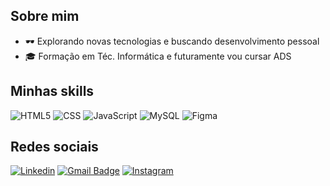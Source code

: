 


## Sobre mim

- 🕶️ Explorando novas tecnologias e buscando desenvolvimento pessoal
- 🎓 Formação em Téc. Informática e futuramente vou cursar ADS

## Minhas skills

![HTML5](https://img.shields.io/badge/-HTML5-333333?style=flat&logo=HTML5)
![CSS](https://img.shields.io/badge/-CSS-333333?style=flat&logo=CSS3&logoColor=1572B6)
![JavaScript](https://img.shields.io/badge/-JavaScript-333333?style=flat&logo=javascript)
![MySQL](https://img.shields.io/badge/-MySQL-333333?style=flat&logo=mysql)
![Figma](https://img.shields.io/badge/-Designer-333333?style=flat&logo=figma)


## Redes sociais
[![Linkedin](https://img.shields.io/badge/-Linkedin-blue?style=flat-square&logo=Linkedin&logoColor=white&link=www.linkedin.com/in/donavandodo)](www.linkedin.com/in/donavandodo)
[![Gmail Badge](https://img.shields.io/badge/-aparecidodonavan22@email.com-006bed?style=flat-square&logo=Gmail&logoColor=white&link=mailto:SEU-EMAIL)](mailto:aparecidodonavan22@gmail.com)
[![Instagram](https://img.shields.io/badge/-@dodo.graphix-E4405F?style=flat-square&logo=instagram&logoColor=white&link=https://instagram.com/dodo.graphix)](https://instagram.com/dodo.graphix)
